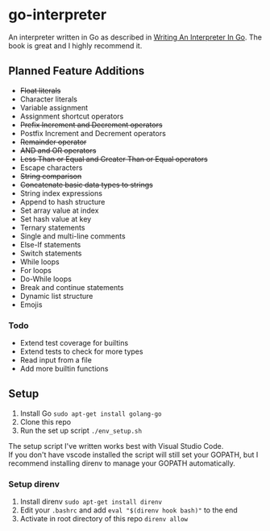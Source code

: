 # go-interpreter
An interpreter written in Go as described in [Writing An Interpreter In Go](https://interpreterbook.com/). The book is great and I highly recommend it.

## Planned Feature Additions
* ~~Float literals~~
* Character literals
* Variable assignment
* Assignment shortcut operators
* ~~Prefix Increment and Decrement operators~~
* Postfix Increment and Decrement operators
* ~~Remainder operator~~
* ~~AND and OR operators~~
* ~~Less Than or Equal and Greater Than or Equal operators~~
* Escape characters
* ~~String comparison~~
* ~~Concatenate basic data types to strings~~
* String index expressions
* Append to hash structure
* Set array value at index
* Set hash value at key
* Ternary statements
* Single and multi-line comments
* Else-If statements
* Switch statements
* While loops
* For loops
* Do-While loops
* Break and continue statements
* Dynamic list structure
* Emojis

### Todo
* Extend test coverage for builtins
* Extend tests to check for more types
* Read input from a file
* Add more builtin functions

## Setup
1. Install Go ```sudo apt-get install golang-go```
2. Clone this repo
3. Run the set up script ```./env_setup.sh```

The setup script I've written works best with Visual Studio Code.  
If you don't have vscode installed the script will still set your GOPATH, but I recommend installing direnv to manage your GOPATH automatically.  

### Setup direnv
1. Install direnv ```sudo apt-get install direnv```
2. Edit your ```.bashrc``` and add ```eval "$(direnv hook bash)"``` to the end
3. Activate in root directory of this repo ```direnv allow```
